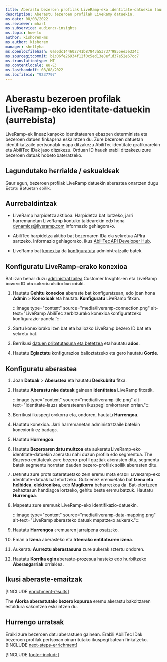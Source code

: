 ```yaml
---
title: Aberastu bezeroen profilak LiveRamp-eko identitate-datuekin (aurrebista)
description: Aberastu bezeroen profilak LiveRamp datuekin.
ms.date: 08/08/2022
ms.reviewer: mhart
ms.subservice: audience-insights
ms.topic: how-to
author: kishorem-ms
ms.author: kishorem
manager: shellyha
ms.openlocfilehash: 0aa6dc144602741b87843a5373779855ee3e334c
ms.sourcegitcommit: b1d06fe26934f12f0c5ed13e8ef1d37e52e67cc7
ms.translationtype: MT
ms.contentlocale: eu-ES
ms.lasthandoff: 08/08/2022
ms.locfileid: "9237797"
---
```

# <a name="enrich-customer-profiles-with-identity-data-from-liveramp-preview"></a>Aberastu bezeroen profilak LiveRamp-eko identitate-datuekin (aurrebista)

LiveRamp-ek lineaz kanpoko identitatearen ebazpen determinista eta bezeroen datuen finkapena eskaintzen du. Zure bezeroen datuetan identifikatzaile pertsonalak mapa ditzakezu AbiliTec identitate grafikoarekin eta AbiliTec IDak jaso ditzakezu. Orduan ID hauek erabil ditzakezu zure bezeroen datuak hobeto bateratzeko.

## <a name="supported-countriesregions"></a>Lagundutako herrialde / eskualdeak

Gaur egun, bezeroen profilak LiveRamp datuekin aberastea onartzen dugu Estatu Batuetan soilik.

## <a name="prerequisites"></a>Aurrebaldintzak

- LiveRamp harpidetza aktiboa. Harpidetza bat lortzeko, jarri harremanetan LiveRamp kontuko taldearekin edo hona [dynamics@liveramp.com](mailto:dynamics@liveramp.com) informazio gehiagorako.

- AbiliTec harpidetza aktibo bat bezeroaren IDa eta sekretua APIra sartzeko. Informazio gehiagorako, ikus [AbiliTec API Developer Hub](https://developers.liveramp.com/abilitec-api/).

- LiveRamp bat [konexioa](connections.md) da [konfiguratuta](#configure-the-connection-for-liveramp) administratzaile batek.

## <a name="configure-the-connection-for-liveramp"></a>Konfiguratu LiveRamp-erako konexioa

Bat izan behar duzu [administratzailea](permissions.md#admin) Customer Insights-en eta LiveRamp bezero ID eta sekretu aktibo bat eduki.

1. Hautatu **Gehitu konexioa** aberaste bat konfiguratzean, edo joan hona **Admin** > **Konexioak** eta hautatu **Konfiguratu** LiveRamp fitxan.

   :::image type="content" source="media/liveramp-connection.png" alt-text="LiveRamp AbiliTec zerbitzurako konexioa konfiguratzeko konfigurazio-panela.":::

1. Sartu konexiorako izen bat eta baliozko LiveRamp bezero ID bat eta sekretu bat.

1. Berrikusi [datuen pribatutasuna eta betetzea](connections.md#data-privacy-and-compliance) eta hautatu **ados**.

1. Hautatu **Egiaztatu** konfigurazioa balioztatzeko eta gero hautatu **Gorde**.

## <a name="configure-the-enrichment"></a>Konfiguratu aberastea

1. Joan **Datuak** > **Aberastea** eta hautatu **Deskubritu** fitxa.

1. Hautatu **Aberastu nire datuak** gainean **Identitatea** LiveRamp fitxatik.

   :::image type="content" source="media/liveramp-tile.png" alt-text="Identitate-lauza aberastearen ikuspegi orokorraren orrian.":::

1. Berrikusi ikuspegi orokorra eta, ondoren, hautatu **Hurrengoa**.

1. Hautatu konexioa. Jarri harremanetan administratzaile batekin konexiorik ez badago.

1. Hautatu **Hurrengoa**.

1. Hautatu **Bezeroaren datu multzoa** eta aukeratu LiveRamp-eko identitate-datuekin aberastu nahi duzun profila edo segmentua. The *Bezeroa* entitateak zure bezero-profil guztiak aberasten ditu, segmentu batek segmentu horretan dauden bezero-profilak soilik aberasten ditu.

1. Definitu zure profil bateratuetako zein eremu mota erabili LiveRamp-eko identitate-datuak bat etortzeko. Gutxienez eremuetako bat **Izena eta helbidea**, **elektronikoa**, edo **Mugikorra** beharrezkoa da. Bat-etortzeen zehaztasun handiagoa lortzeko, gehitu beste eremu batzuk. Hautatu **Hurrengoa**.

1. Mapeatu zure eremuak LiveRamp-eko identifikazio-datuekin.

   :::image type="content" source="media/liveramp-data-mapping.png" alt-text="LiveRamp aberasteko datuak mapatzeko aukerak.":::

1. Hautatu **Hurrengoa** eremuaren jarraipena osatzeko.

1. Eman a **Izena** aberasteko eta **Irteerako entitatearen izena**.

1. Aukeratu **Aurreztu aberastasuna** zure aukerak aztertu ondoren.

1. Hautatu **Korrika egin** aberaste-prozesua hasteko edo hurbiltzeko **Aberasgarriak** orrialdea.

## <a name="view-enrichment-results"></a>Ikusi aberaste-emaitzak

[!INCLUDE [enrichment-results](includes/enrichment-results.md)]

The **Alorka aberastutako bezero kopurua** eremu aberastu bakoitzaren estaldura sakontzea eskaintzen du.

## <a name="next-steps"></a>Hurrengo urratsak

Eraiki zure bezeroen datu aberastuen gainean. Erabili AbiliTec IDak bezeroen profilak pertsonan oinarritutako ikuspegi batean finkatzeko.
[!INCLUDE [next-steps-enrichment](includes/next-steps-enrichment.md)]

[!INCLUDE [footer-include](includes/footer-banner.md)]
